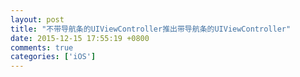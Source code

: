```yaml
---
layout: post
title: "不带导航条的UIViewController推出带导航条的UIViewController"
date: 2015-12-15 17:55:19 +0800
comments: true
categories: ['iOS']
---
```


